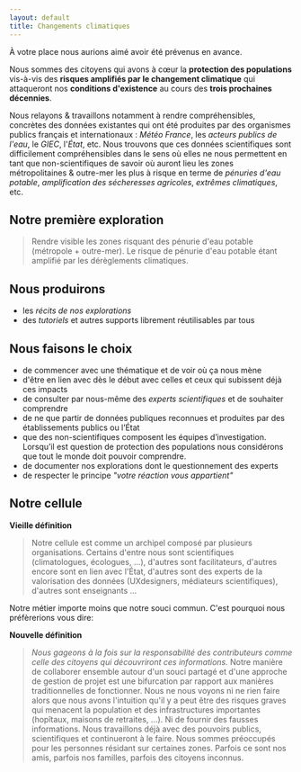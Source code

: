 ```yaml
---
layout: default
title: Changements climatiques
---
```


À votre place nous aurions aimé avoir été prévenus en avance.

Nous sommes des citoyens qui avons à cœur la **protection des populations** vis-à-vis des **risques amplifiés par le changement climatique** qui attaqueront nos **conditions d'existence** au cours des **trois prochaines décennies**.

Nous relayons & travaillons notamment à rendre compréhensibles, concrètes des données existantes qui ont été produites par des organismes publics français et internationaux : *Météo France*, les *acteurs publics de l'eau*, le *GIEC*, l'*État*, etc. Nous trouvons que ces données scientifiques sont difficilement compréhensibles dans le sens où elles ne nous permettent en tant que non-scientifiques de savoir où auront lieu les zones métropolitaines & outre-mer les plus à risque en terme de *pénuries d'eau potable*, *amplification des sécheresses agricoles*, *extrêmes climatiques*, etc.

## Notre première exploration

> Rendre visible les zones risquant des pénurie d'eau potable (métropole + outre-mer). Le risque de pénurie d'eau potable étant amplifié par les dérèglements climatiques.

## Nous produirons

* les *récits de nos explorations*
* des *tutoriels* et autres supports librement réutilisables par tous

## Nous faisons le choix

- de commencer avec une thématique et de voir où ça nous mène
- d'être en lien avec dès le début avec celles et ceux qui subissent déjà ces impacts
- de consulter par nous-même des *experts scientifiques* et de souhaiter comprendre
- de ne que partir de données publiques reconnues et produites par des établissements publics ou l’État
- que des non-scientifiques composent les équipes d’investigation. Lorsqu’il est question de protection des populations nous considérons que tout le monde doit pouvoir comprendre.
- de documenter nos explorations dont le questionnement des experts
- de respecter le principe *"votre réaction vous appartient"*

## Notre cellule

**Vieille définition**
> Notre cellule est comme un archipel composé par plusieurs organisations. Certains d'entre nous sont scientifiques (climatologues, écologues, ...), d'autres sont facilitateurs, d'autres encore sont en lien avec l'État, d'autres sont des experts de la valorisation des données (UXdesigners, médiateurs scientifiques), d'autres sont enseignants ... 

Notre métier importe moins que notre souci commun. C'est pourquoi nous préfèrerions vous dire: 

**Nouvelle définition**
> *Nous gageons à la fois sur la responsabilité des contributeurs comme celle des citoyens qui découvriront ces informations.* Notre manière de collaborer ensemble autour d'un souci partagé et d'une approche de gestion de projet est une bifurcation par rapport aux manières traditionnelles de fonctionner. Nous ne nous voyons ni ne rien faire alors que nous avons l'intuition qu'il y a peut être des risques graves qui menacent la population et des infrastructures importantes (hopîtaux, maisons de retraites, ...). Ni de fournir des fausses informations. Nous travaillons déjà avec des pouvoirs publics, scientifiques et continueront à le faire. Nous sommes préoccupés pour les personnes résidant sur certaines zones. Parfois ce sont nos amis, parfois nos familles, parfois des citoyens inconnus. 
